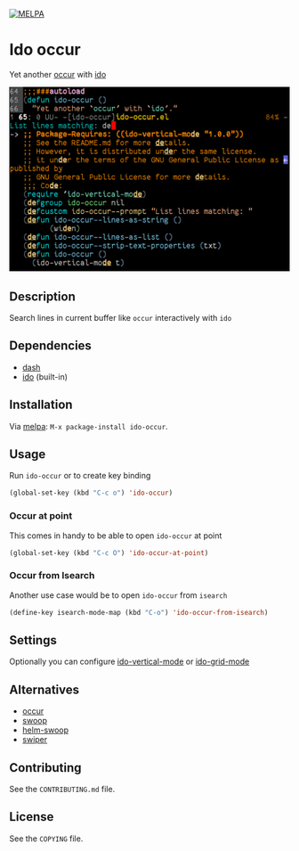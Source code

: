 [![MELPA](https://melpa.org/packages/ido-occur-badge.svg)](https://melpa.org/#/ido-occur)

# Ido occur

Yet another [occur][] with [ido][]

[ido]: https://www.emacswiki.org/emacs/InteractivelyDoThings

![ido-occur](https://raw.githubusercontent.com/danil/ido-occur/master/ido-occur.png)

## Description

Search lines in current buffer like `occur` interactively with `ido`

## Dependencies

* [dash][]
* [ido][] (built-in)

## Installation

Via [melpa][]: `M-x package-install ido-occur`.

[melpa]: https://melpa.org/#/ido-occur

## Usage

Run `ido-occur` or to create key binding

```lisp
(global-set-key (kbd "C-c o") 'ido-occur)
```

### Occur at point

This comes in handy to be able to open `ido-occur` at point

```lisp
(global-set-key (kbd "C-c O") 'ido-occur-at-point)
```

### Occur from Isearch

Another use case would be to open `ido-occur` from `isearch`

```lisp
(define-key isearch-mode-map (kbd "C-o") 'ido-occur-from-isearch)
```

## Settings

Optionally you can configure [ido-vertical-mode][] or [ido-grid-mode][]

[ido-vertical-mode]: https://github.com/creichert/ido-vertical-mode.el
[ido-grid-mode]: https://github.com/larkery/ido-grid-mode.el

## Alternatives

* [occur][]
* [swoop][]
* [helm-swoop][]
* [swiper][]

[occur]: https://www.gnu.org/software/emacs/manual/html_node/emacs/Other-Repeating-Search.html
[swoop]: https://github.com/ShingoFukuyama/emacs-swoop
[helm-swoop]: https://github.com/ShingoFukuyama/helm-swoop
[swiper]: https://github.com/abo-abo/swiper
[dash]: https://github.com/magnars/dash.el

## Contributing

See the `CONTRIBUTING.md` file.

## License

See the `COPYING` file.
